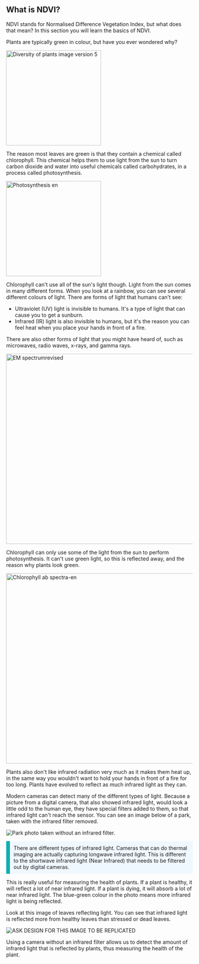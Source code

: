 ## What is NDVI?

<div style="display: flex; flex-wrap: wrap">
<div style="flex-basis: 200px; flex-grow: 1; margin-right: 15px;">
NDVI stands for Normalised Difference Vegetation Index, but what does that mean? In this section you will learn the basics of NDVI.
</div>
</div>

Plants are typically green in colour, but have you ever wondered why?

<a title="Rkitko, CC BY-SA 4.0 &lt;https://creativecommons.org/licenses/by-sa/4.0&gt;, via Wikimedia Commons" href="https://commons.wikimedia.org/wiki/File:Diversity_of_plants_image_version_5.png"><img width="256" alt="Diversity of plants image version 5" src="https://upload.wikimedia.org/wikipedia/commons/thumb/6/6e/Diversity_of_plants_image_version_5.png/256px-Diversity_of_plants_image_version_5.png"></a>

The reason most leaves are green is that they contain a chemical called chlorophyll. This chemical helps them to use light from the sun to turn carbon dioxide and water into useful chemicals called carbohydrates, in a process called photosynthesis.

<a title="At09kg, Wattcle, Nefronus
At09kg: original
Wattcle: vector graphics
Nefronus: redoing the vector graphics, CC BY-SA 4.0 &lt;https://creativecommons.org/licenses/by-sa/4.0&gt;, via Wikimedia Commons" href="https://commons.wikimedia.org/wiki/File:Photosynthesis_en.svg"><img width="256" alt="Photosynthesis en" src="https://upload.wikimedia.org/wikipedia/commons/thumb/5/55/Photosynthesis_en.svg/256px-Photosynthesis_en.svg.png"></a>

Chlorophyll can't use all of the sun's light though. Light from the sun comes in many different forms. When you look at a rainbow, you can see several different colours of light. There are forms of light that humans can't see:
- Ultraviolet (UV) light is invisible to humans. It's a type of light that can cause you to get a sunburn.
- Infrared (IR) light is also invisible to humans, but it's the reason you can feel heat when you place your hands in front of a fire.

There are also other forms of light that you might have heard of, such as microwaves, radio waves, x-rays, and gamma rays.

<a title="Philip Ronan, Gringer, CC BY-SA 3.0 &lt;https://creativecommons.org/licenses/by-sa/3.0&gt;, via Wikimedia Commons" href="https://commons.wikimedia.org/wiki/File:EM_spectrumrevised.png"><img width="512" alt="EM spectrumrevised" src="https://upload.wikimedia.org/wikipedia/commons/thumb/3/30/EM_spectrumrevised.png/512px-EM_spectrumrevised.png"></a>

Chlorophyll can only use some of the light from the sun to perform photosynthesis. It can't use green light, so this is reflected away, and the reason why plants look green.

<a title="Chlorophyll_ab_spectra2.PNG: Daniele Pugliesi
derivative work: M0tty, CC BY-SA 3.0 &lt;https://creativecommons.org/licenses/by-sa/3.0&gt;, via Wikimedia Commons" href="https://commons.wikimedia.org/wiki/File:Chlorophyll_ab_spectra-en.svg"><img width="512" alt="Chlorophyll ab spectra-en" src="https://upload.wikimedia.org/wikipedia/commons/thumb/2/23/Chlorophyll_ab_spectra-en.svg/512px-Chlorophyll_ab_spectra-en.svg.png"></a>

Plants also don't like infrared radiation very much as it makes them heat up, in the same way you wouldn't want to hold your hands in front of a fire for too long. Plants have evolved to reflect as much infrared light as they can.

Modern cameras can detect many of the different types of light. Because a picture from a digital camera, that also showed infrared light, would look a little odd to the human eye, they have special filters added to them, so that infrared light can't reach the sensor. You can see an image below of a park, taken with the infrared filter removed.

![Park photo taken without an infrared filter.](images/park.png)

<p style='border-left: solid; border-width:10px; border-color: #0faeb0; background-color: aliceblue; padding: 10px;'>
There are different types of infrared light. Cameras that can do thermal imaging are actually capturing longwave infrared light. This is different to the shortwave infrared light (Near Infrared) that needs to be filtered out by digital cameras.
</p>

This is really useful for measuring the health of plants. If a plant is healthy, it will reflect a lot of near infrared light. If a plant is dying, it will absorb a lot of near infrared light. The blue-green colour in the photo means more infrared light is being reflected.

Look at this image of leaves reflecting light. You can see that infrared light is reflected more from healthy leaves than stressed or dead leaves.

![ASK DESIGN FOR THIS IMAGE TO BE REPLICATED](https://midopt.com/wp-content/uploads/2017/09/Leaves-Reflectance-cmyk-768x383.jpg)

Using a camera without an infrared filter allows us to detect the amount of infrared light that is reflected by plants, thus measuring the health of the plant.
